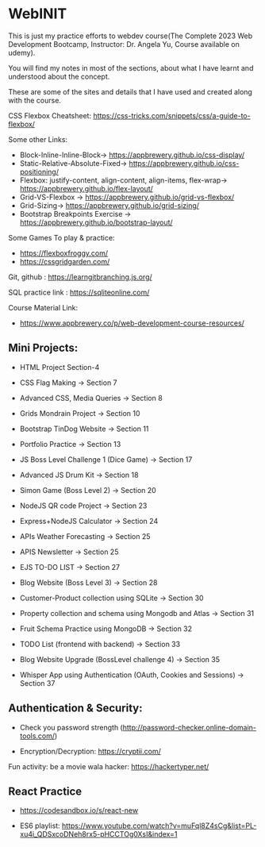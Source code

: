# WebINIT

This is just my practice efforts to webdev course(The Complete 2023 Web Development Bootcamp, Instructor: Dr. Angela Yu, Course available on udemy).

You will find my notes in most of the sections, about what I have learnt and understood about the concept.

These are some of the sites and details that I have used and created along with the course.

CSS Flexbox Cheatsheet: https://css-tricks.com/snippets/css/a-guide-to-flexbox/

Some other Links:
- Block-Inline-Inline-Block-> https://appbrewery.github.io/css-display/
- Static-Relative-Absolute-Fixed-> https://appbrewery.github.io/css-positioning/
- Flexbox: justify-content, align-content, align-items, flex-wrap-> https://appbrewery.github.io/flex-layout/
- Grid-VS-Flexbox -> https://appbrewery.github.io/grid-vs-flexbox/
- Grid-Sizing-> https://appbrewery.github.io/grid-sizing/
- Bootstrap Breakpoints Exercise -> https://appbrewery.github.io/bootstrap-layout/


Some Games To play & practice:
- https://flexboxfroggy.com/
- https://cssgridgarden.com/


Git, github : https://learngitbranching.js.org/

SQL practice link : https://sqliteonline.com/

Course Material Link:
- https://www.appbrewery.co/p/web-development-course-resources/


## Mini Projects: 
- HTML Project Section-4
- CSS Flag Making -> Section 7
- Advanced CSS, Media Queries -> Section 8
- Grids Mondrain Project -> Section 10
- Bootstrap TinDog Website -> Section 11
- Portfolio Practice -> Section 13
- JS Boss Level Challenge 1 (Dice Game) -> Section 17
- Advanced JS Drum Kit -> Section 18
- Simon Game (Boss Level 2) -> Section 20
- NodeJS QR code Project -> Section 23
- Express+NodeJS Calculator -> Section 24
- APIs Weather Forecasting -> Section 25
- APIS Newsletter -> Section 25
- EJS TO-DO LIST -> Section 27
- Blog Website (Boss Level 3) -> Section 28
- Customer-Product collection using SQLite -> Section 30
- Property collection and schema using Mongodb and Atlas -> Section 31
- Fruit Schema Practice using MongoDB -> Section 32
- TODO List (frontend with backend) -> Section 33
- Blog Website Upgrade (BossLevel challenge 4) -> Section 35
- Whisper App using Authentication (OAuth, Cookies and Sessions) -> Section 37

  <!-- - RESTful APIs -> Section 36 (learnt Postman) -->



## Authentication & Security:
- Check you password strength (http://password-checker.online-domain-tools.com/)

- Encryption/Decryption: https://cryptii.com/

Fun activity: be a movie wala hacker: https://hackertyper.net/

## React Practice 
- https://codesandbox.io/s/react-new

- ES6 playlist: https://www.youtube.com/watch?v=muFql8Z4sCg&list=PL-xu4i_QDSxcoDNeh8rx5-pHCCTOg0XsI&index=1

